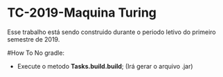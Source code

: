 # TC-2019-Maquina Turing


Esse trabalho está sendo construido durante o periodo letivo do primeiro semestre de 2019.

#How To
No gradle:
* Execute o metodo **Tasks.build.build**; (Irá gerar o arquivo .jar)


